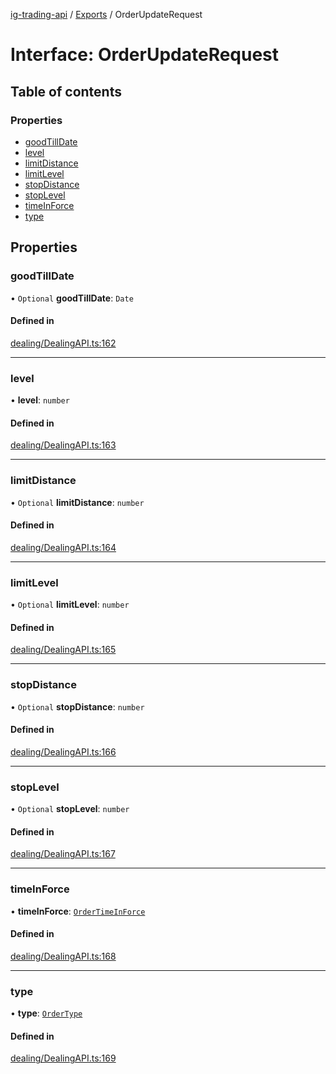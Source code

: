 [ig-trading-api](../README.md) / [Exports](../modules.md) / OrderUpdateRequest

# Interface: OrderUpdateRequest

## Table of contents

### Properties

- [goodTillDate](OrderUpdateRequest.md#goodtilldate)
- [level](OrderUpdateRequest.md#level)
- [limitDistance](OrderUpdateRequest.md#limitdistance)
- [limitLevel](OrderUpdateRequest.md#limitlevel)
- [stopDistance](OrderUpdateRequest.md#stopdistance)
- [stopLevel](OrderUpdateRequest.md#stoplevel)
- [timeInForce](OrderUpdateRequest.md#timeinforce)
- [type](OrderUpdateRequest.md#type)

## Properties

### goodTillDate

• `Optional` **goodTillDate**: `Date`

#### Defined in

[dealing/DealingAPI.ts:162](https://github.com/bennycode/ig-trading-api/blob/0c7d281/src/dealing/DealingAPI.ts#L162)

---

### level

• **level**: `number`

#### Defined in

[dealing/DealingAPI.ts:163](https://github.com/bennycode/ig-trading-api/blob/0c7d281/src/dealing/DealingAPI.ts#L163)

---

### limitDistance

• `Optional` **limitDistance**: `number`

#### Defined in

[dealing/DealingAPI.ts:164](https://github.com/bennycode/ig-trading-api/blob/0c7d281/src/dealing/DealingAPI.ts#L164)

---

### limitLevel

• `Optional` **limitLevel**: `number`

#### Defined in

[dealing/DealingAPI.ts:165](https://github.com/bennycode/ig-trading-api/blob/0c7d281/src/dealing/DealingAPI.ts#L165)

---

### stopDistance

• `Optional` **stopDistance**: `number`

#### Defined in

[dealing/DealingAPI.ts:166](https://github.com/bennycode/ig-trading-api/blob/0c7d281/src/dealing/DealingAPI.ts#L166)

---

### stopLevel

• `Optional` **stopLevel**: `number`

#### Defined in

[dealing/DealingAPI.ts:167](https://github.com/bennycode/ig-trading-api/blob/0c7d281/src/dealing/DealingAPI.ts#L167)

---

### timeInForce

• **timeInForce**: [`OrderTimeInForce`](../enums/OrderTimeInForce.md)

#### Defined in

[dealing/DealingAPI.ts:168](https://github.com/bennycode/ig-trading-api/blob/0c7d281/src/dealing/DealingAPI.ts#L168)

---

### type

• **type**: [`OrderType`](../enums/OrderType.md)

#### Defined in

[dealing/DealingAPI.ts:169](https://github.com/bennycode/ig-trading-api/blob/0c7d281/src/dealing/DealingAPI.ts#L169)

